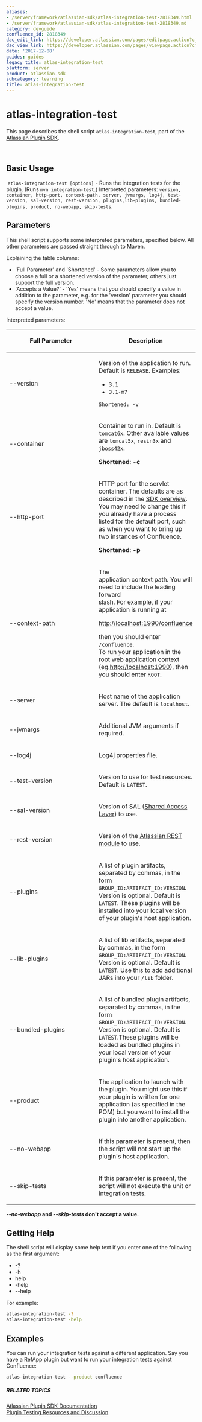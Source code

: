 ```yaml
---
aliases:
- /server/framework/atlassian-sdk/atlas-integration-test-2818349.html
- /server/framework/atlassian-sdk/atlas-integration-test-2818349.md
category: devguide
confluence_id: 2818349
dac_edit_link: https://developer.atlassian.com/pages/editpage.action?cjm=wozere&pageId=2818349
dac_view_link: https://developer.atlassian.com/pages/viewpage.action?cjm=wozere&pageId=2818349
date: '2017-12-08'
guides: guides
legacy_title: atlas-integration-test
platform: server
product: atlassian-sdk
subcategory: learning
title: atlas-integration-test
---
```

# atlas-integration-test

This page describes the shell script `atlas-integration-test`, part of the <a href="/pages/createpage.action?spaceKey=DOCS&amp;title=Atlassian+Plugin+SDK+Documentation&amp;linkCreation=true&amp;fromPageId=2818349" class="createlink">Atlassian Plugin SDK</a>.

 

## Basic Usage

 `atlas-integration-test [options]` - Runs the integration tests for the plugin. (Runs `mvn integration-test`.) Interpreted parameters: `version, container, http-port, context-path, server, jvmargs, log4j, test-version, sal-version, rest-version, plugins,lib-plugins, bundled-plugins, product, no-webapp, skip-tests`.

## Parameters

This shell script supports some interpreted parameters, specified below. All other parameters are passed straight through to Maven.

Explaining the table columns:

-   'Full Parameter' and 'Shortened' - Some parameters allow you to choose a full or a shortened version of the parameter, others just support the full version.
-   'Accepts a Value?' - 'Yes' means that you should specify a value in addition to the parameter, e.g. for the 'version' parameter you should specify the version number. 'No' means that the parameter does not accept a value.

Interpreted parameters:

<table>
<colgroup>
<col style="width: 50%" />
<col style="width: 50%" />
</colgroup>
<thead>
<tr class="header">
<th><p>Full Parameter</p></th>
<th><p>Description</p></th>
</tr>
</thead>
<tbody>
<tr class="odd">
<td><p>--version</p></td>
<td><p>Version of the application to run. Default is <code>RELEASE</code>. Examples:</p>
<ul>
<li><code>3.1</code></li>
<li><code>3.1-m7</code></li>
</ul>
<p><code>Shortened: -v</code></p></td>
</tr>
<tr class="even">
<td><p>--container</p></td>
<td><p>Container to run in. Default is <code>tomcat6x</code>. Other available values are <code>tomcat5x</code>, <code>resin3x</code> and <code>jboss42x</code>.</p>
<p><strong>Shortened: -c</strong></p></td>
</tr>
<tr class="odd">
<td><p>--http-port</p></td>
<td><p>HTTP port for the servlet container. The defaults are as described in the <a href="/pages/createpage.action?spaceKey=DOCS&amp;title=Atlassian+Plugin+SDK+Documentation&amp;linkCreation=true&amp;fromPageId=2818349" class="createlink">SDK overview</a>. You may need to change this if you already have a process listed for the default port, such as when you want to bring up two instances of Confluence.</p>
<p><strong>Shortened: -p</strong></p></td>
</tr>
<tr class="even">
<td><p>--context-path</p></td>
<td><p>The<br />
application context path. You will need to include the leading forward<br />
slash. For example, if your application is running at</p>
<a href="http://localhost:1990/confluence" class="uri external-link">http://localhost:1990/confluence</a>
<p>then you should enter <code>/confluence</code>.<br />
To run your application in the root web application context (eg.<a href="http://localhost:1990" class="uri external-link">http://localhost:1990</a>), then you should enter <code style="background-color: transparent;">ROOT</code>.</p></td>
</tr>
<tr class="odd">
<td><p>--server</p></td>
<td><p>Host name of the application server. The default is <code>localhost</code>.</p></td>
</tr>
<tr class="even">
<td><p>--jvmargs</p></td>
<td><p>Additional JVM arguments if required.</p></td>
</tr>
<tr class="odd">
<td><p>--log4j</p></td>
<td><p>Log4j properties file.</p></td>
</tr>
<tr class="even">
<td><p>--test-version</p></td>
<td><p>Version to use for test resources. Default is <code>LATEST</code>.</p></td>
</tr>
<tr class="odd">
<td><p>--sal-version</p></td>
<td><p>Version of SAL (<a href="https://developer.atlassian.com/display/SAL">Shared Access Layer</a>) to use.</p></td>
</tr>
<tr class="even">
<td><p>--rest-version</p></td>
<td><p>Version of the <a href="https://developer.atlassian.com/display/REST/REST+Plugin+Module">Atlassian REST module</a> to use.</p></td>
</tr>
<tr class="odd">
<td><p>--plugins</p></td>
<td><p>A list of plugin artifacts, separated by commas, in the form <code>GROUP_ID:ARTIFACT_ID:VERSION</code>. Version is optional. Default is <code>LATEST</code>. These plugins will be installed into your local version of your plugin's host application.</p></td>
</tr>
<tr class="even">
<td><p>--lib-plugins</p></td>
<td><p>A list of lib artifacts, separated by commas, in the form <code>GROUP_ID:ARTIFACT_ID:VERSION</code>. Version is optional. Default is <code>LATEST</code>. Use this to add additional JARs into your <code>/lib</code> folder.</p></td>
</tr>
<tr class="odd">
<td><p>--bundled-plugins</p></td>
<td><p>A list of bundled plugin artifacts, separated by commas, in the form <code>GROUP_ID:ARTIFACT_ID:VERSION</code>. Version is optional. Default is <code>LATEST</code>.These plugins will be loaded as bundled plugins in your local version of your plugin's host application.</p></td>
</tr>
<tr class="even">
<td><p>--product</p></td>
<td><p>The application to launch with the plugin. You might use this if your plugin is written for one application (as specified in the POM) but you want to install the plugin into another application.</p></td>
</tr>
<tr class="odd">
<td><p>--no-webapp</p></td>
<td><p>If this parameter is present, then the script will not start up the plugin's host application.</p></td>
</tr>
<tr class="even">
<td><p>--skip-tests</p></td>
<td><p>If this parameter is present, the script will not execute the unit or integration tests.</p></td>
</tr>
</tbody>
</table>

***--no-webapp* and *--skip-tests* don't accept a value.**

## Getting Help

The shell script will display some help text if you enter one of the following as the first argument:

-   -?
-   -h
-   help
-   -help
-   --help

For example:

``` bash
atlas-integration-test -?
atlas-integration-test -help
```

## Examples

You can run your integration tests against a different application. Say you have a RefApp plugin but want to run your integration tests against Confluence:

``` bash
atlas-integration-test --product confluence
```

##### RELATED TOPICS

<a href="/pages/createpage.action?spaceKey=DOCS&amp;title=Atlassian+Plugin+SDK+Documentation&amp;linkCreation=true&amp;fromPageId=2818349" class="createlink">Atlassian Plugin SDK Documentation</a>  
[Plugin Testing Resources and Discussion](https://developer.atlassian.com/pages/viewpage.action?pageId=2818627)












































































































































































































































